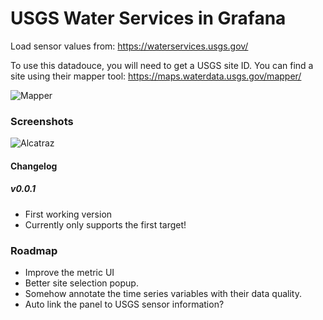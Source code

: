 # USGS Water Services in Grafana

Load sensor values from: https://waterservices.usgs.gov/

To use this datadouce, you will need to get a USGS site ID.  You can find a site using their mapper tool:
https://maps.waterdata.usgs.gov/mapper/

![Mapper](https://raw.githubusercontent.com/NatelEnergy/grafana-usgs-waterservices/master/src/img/screenshot-usgs.png)



### Screenshots

![Alcatraz](https://raw.githubusercontent.com/NatelEnergy/grafana-usgs-waterservices/master/src/img/screenshot-site.png)



#### Changelog



##### v0.0.1

- First working version
- Currently only supports the first target!


### Roadmap

- Improve the metric UI
- Better site selection popup.
- Somehow annotate the time series variables with their data quality.  
- Auto link the panel to USGS sensor information?

